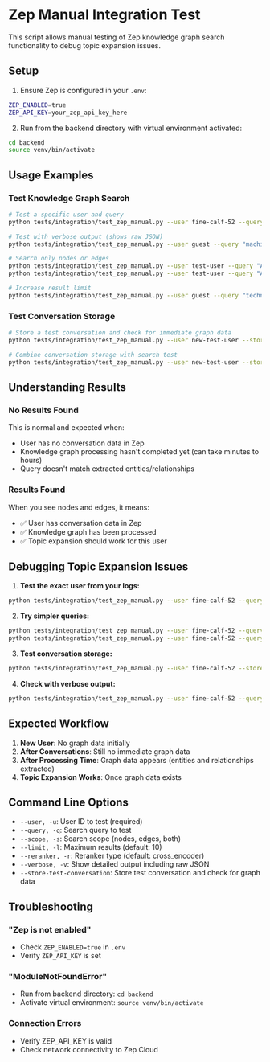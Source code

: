 # Zep Manual Integration Test

This script allows manual testing of Zep knowledge graph search functionality to debug topic expansion issues.

## Setup

1. Ensure Zep is configured in your `.env`:
```bash
ZEP_ENABLED=true
ZEP_API_KEY=your_zep_api_key_here
```

2. Run from the backend directory with virtual environment activated:
```bash
cd backend
source venv/bin/activate
```

## Usage Examples

### Test Knowledge Graph Search
```bash
# Test a specific user and query
python tests/integration/test_zep_manual.py --user fine-calf-52 --query "Alzheimer treatments"

# Test with verbose output (shows raw JSON)
python tests/integration/test_zep_manual.py --user guest --query "machine learning" --verbose

# Search only nodes or edges
python tests/integration/test_zep_manual.py --user test-user --query "AI" --scope nodes
python tests/integration/test_zep_manual.py --user test-user --query "AI" --scope edges

# Increase result limit
python tests/integration/test_zep_manual.py --user guest --query "technology" --limit 20
```

### Test Conversation Storage
```bash
# Store a test conversation and check for immediate graph data
python tests/integration/test_zep_manual.py --user new-test-user --store-test-conversation

# Combine conversation storage with search test
python tests/integration/test_zep_manual.py --user new-test-user --store-test-conversation --query "artificial intelligence"
```

## Understanding Results

### No Results Found
This is normal and expected when:
- User has no conversation data in Zep
- Knowledge graph processing hasn't completed yet (can take minutes to hours)
- Query doesn't match extracted entities/relationships

### Results Found
When you see nodes and edges, it means:
- ✅ User has conversation data in Zep
- ✅ Knowledge graph has been processed
- ✅ Topic expansion should work for this user

## Debugging Topic Expansion Issues

1. **Test the exact user from your logs:**
```bash
python tests/integration/test_zep_manual.py --user fine-calf-52 --query "Recent Advances in Alzheimer's Treatments"
```

2. **Try simpler queries:**
```bash
python tests/integration/test_zep_manual.py --user fine-calf-52 --query "Alzheimer"
python tests/integration/test_zep_manual.py --user fine-calf-52 --query "treatments"
```

3. **Test conversation storage:**
```bash
python tests/integration/test_zep_manual.py --user fine-calf-52 --store-test-conversation
```

4. **Check with verbose output:**
```bash
python tests/integration/test_zep_manual.py --user fine-calf-52 --query "test" --verbose
```

## Expected Workflow

1. **New User**: No graph data initially
2. **After Conversations**: Still no immediate graph data
3. **After Processing Time**: Graph data appears (entities and relationships extracted)
4. **Topic Expansion Works**: Once graph data exists

## Command Line Options

- `--user, -u`: User ID to test (required)
- `--query, -q`: Search query to test
- `--scope, -s`: Search scope (nodes, edges, both)
- `--limit, -l`: Maximum results (default: 10)
- `--reranker, -r`: Reranker type (default: cross_encoder)
- `--verbose, -v`: Show detailed output including raw JSON
- `--store-test-conversation`: Store test conversation and check for graph data

## Troubleshooting

### "Zep is not enabled"
- Check `ZEP_ENABLED=true` in `.env`
- Verify `ZEP_API_KEY` is set

### "ModuleNotFoundError"
- Run from backend directory: `cd backend`
- Activate virtual environment: `source venv/bin/activate`

### Connection Errors
- Verify ZEP_API_KEY is valid
- Check network connectivity to Zep Cloud
